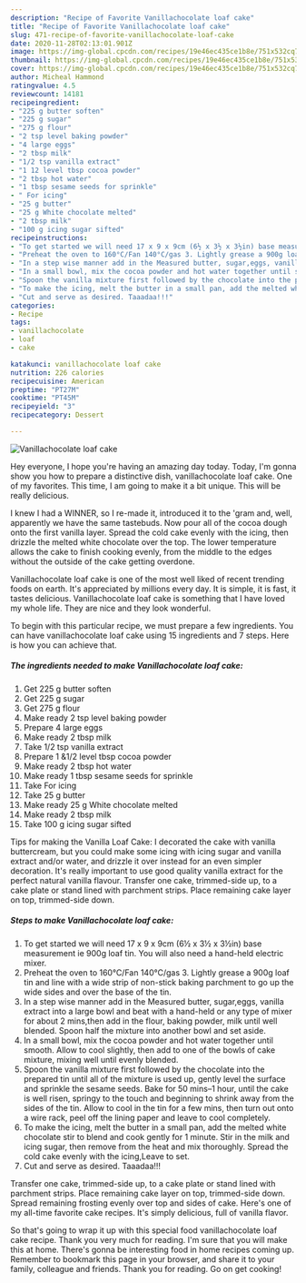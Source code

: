 ```yaml
---
description: "Recipe of Favorite Vanillachocolate loaf cake"
title: "Recipe of Favorite Vanillachocolate loaf cake"
slug: 471-recipe-of-favorite-vanillachocolate-loaf-cake
date: 2020-11-28T02:13:01.901Z
image: https://img-global.cpcdn.com/recipes/19e46ec435ce1b8e/751x532cq70/vanillachocolate-loaf-cake-recipe-main-photo.jpg
thumbnail: https://img-global.cpcdn.com/recipes/19e46ec435ce1b8e/751x532cq70/vanillachocolate-loaf-cake-recipe-main-photo.jpg
cover: https://img-global.cpcdn.com/recipes/19e46ec435ce1b8e/751x532cq70/vanillachocolate-loaf-cake-recipe-main-photo.jpg
author: Micheal Hammond
ratingvalue: 4.5
reviewcount: 14181
recipeingredient:
- "225 g butter soften"
- "225 g sugar"
- "275 g flour"
- "2 tsp level baking powder"
- "4 large eggs"
- "2 tbsp milk"
- "1/2 tsp vanilla extract"
- "1 12 level tbsp cocoa powder"
- "2 tbsp hot water"
- "1 tbsp sesame seeds for sprinkle"
- " For icing"
- "25 g butter"
- "25 g White chocolate melted"
- "2 tbsp milk"
- "100 g icing sugar sifted"
recipeinstructions:
- "To get started we will need 17 x 9 x 9cm (6½ x 3½ x 3½in) base measurement ie 900g loaf tin. You will also need a hand-held electric mixer."
- "Preheat the oven to 160°C/Fan 140°C/gas 3. Lightly grease a 900g loaf tin and line with a wide strip of non-stick baking parchment to go up the wide sides and over the base of the tin."
- "In a step wise manner add in the Measured butter, sugar,eggs, vanilla extract into a large bowl and beat with a hand-held or any type of mixer for about 2 mins,then add in the flour, baking powder, milk until well blended. Spoon half the mixture into another bowl and set aside."
- "In a small bowl, mix the cocoa powder and hot water together until smooth. Allow to cool slightly, then add to one of the bowls of cake mixture, mixing well until evenly blended."
- "Spoon the vanilla mixture first followed by the chocolate into the prepared tin until all of the mixture is used up, gently level the surface and sprinkle the sesame seeds. Bake for 50 mins–1 hour, until the cake is well risen, springy to the touch and beginning to shrink away from the sides of the tin. Allow to cool in the tin for a few mins, then turn out onto a wire rack, peel off the lining paper and leave to cool completely."
- "To make the icing, melt the butter in a small pan, add the melted white chocolate stir to blend and cook gently for 1 minute. Stir in the milk and icing sugar, then remove from the heat and mix thoroughly. Spread the cold cake evenly with the icing,Leave to set."
- "Cut and serve as desired. Taaadaa!!!"
categories:
- Recipe
tags:
- vanillachocolate
- loaf
- cake

katakunci: vanillachocolate loaf cake 
nutrition: 226 calories
recipecuisine: American
preptime: "PT27M"
cooktime: "PT45M"
recipeyield: "3"
recipecategory: Dessert

---
```



![Vanillachocolate loaf cake](https://img-global.cpcdn.com/recipes/19e46ec435ce1b8e/751x532cq70/vanillachocolate-loaf-cake-recipe-main-photo.jpg)

Hey everyone, I hope you're having an amazing day today. Today, I'm gonna show you how to prepare a distinctive dish, vanillachocolate loaf cake. One of my favorites. This time, I am going to make it a bit unique. This will be really delicious.

I knew I had a WINNER, so I re-made it, introduced it to the &#39;gram and, well, apparently we have the same tastebuds. Now pour all of the cocoa dough onto the first vanilla layer. Spread the cold cake evenly with the icing, then drizzle the melted white chocolate over the top. The lower temperature allows the cake to finish cooking evenly, from the middle to the edges without the outside of the cake getting overdone.

Vanillachocolate loaf cake is one of the most well liked of recent trending foods on earth. It's appreciated by millions every day. It is simple, it is fast, it tastes delicious. Vanillachocolate loaf cake is something that I have loved my whole life. They are nice and they look wonderful.


To begin with this particular recipe, we must prepare a few ingredients. You can have vanillachocolate loaf cake using 15 ingredients and 7 steps. Here is how you can achieve that.

<!--inarticleads1-->

##### The ingredients needed to make Vanillachocolate loaf cake:

1. Get 225 g butter soften
1. Get 225 g sugar
1. Get 275 g flour
1. Make ready 2 tsp level baking powder
1. Prepare 4 large eggs
1. Make ready 2 tbsp milk
1. Take 1/2 tsp vanilla extract
1. Prepare 1 &amp;1/2 level tbsp cocoa powder
1. Make ready 2 tbsp hot water
1. Make ready 1 tbsp sesame seeds for sprinkle
1. Take  For icing
1. Take 25 g butter
1. Make ready 25 g White chocolate melted
1. Make ready 2 tbsp milk
1. Take 100 g icing sugar sifted


Tips for making the Vanilla Loaf Cake: I decorated the cake with vanilla buttercream, but you could make some icing with icing sugar and vanilla extract and/or water, and drizzle it over instead for an even simpler decoration. It&#39;s really important to use good quality vanilla extract for the perfect natural vanilla flavour. Transfer one cake, trimmed-side up, to a cake plate or stand lined with parchment strips. Place remaining cake layer on top, trimmed-side down. 

<!--inarticleads2-->

##### Steps to make Vanillachocolate loaf cake:

1. To get started we will need 17 x 9 x 9cm (6½ x 3½ x 3½in) base measurement ie 900g loaf tin. You will also need a hand-held electric mixer.
1. Preheat the oven to 160°C/Fan 140°C/gas 3. Lightly grease a 900g loaf tin and line with a wide strip of non-stick baking parchment to go up the wide sides and over the base of the tin.
1. In a step wise manner add in the Measured butter, sugar,eggs, vanilla extract into a large bowl and beat with a hand-held or any type of mixer for about 2 mins,then add in the flour, baking powder, milk until well blended. Spoon half the mixture into another bowl and set aside.
1. In a small bowl, mix the cocoa powder and hot water together until smooth. Allow to cool slightly, then add to one of the bowls of cake mixture, mixing well until evenly blended.
1. Spoon the vanilla mixture first followed by the chocolate into the prepared tin until all of the mixture is used up, gently level the surface and sprinkle the sesame seeds. Bake for 50 mins–1 hour, until the cake is well risen, springy to the touch and beginning to shrink away from the sides of the tin. Allow to cool in the tin for a few mins, then turn out onto a wire rack, peel off the lining paper and leave to cool completely.
1. To make the icing, melt the butter in a small pan, add the melted white chocolate stir to blend and cook gently for 1 minute. Stir in the milk and icing sugar, then remove from the heat and mix thoroughly. Spread the cold cake evenly with the icing,Leave to set.
1. Cut and serve as desired. Taaadaa!!!


Transfer one cake, trimmed-side up, to a cake plate or stand lined with parchment strips. Place remaining cake layer on top, trimmed-side down. Spread remaining frosting evenly over top and sides of cake. Here&#39;s one of my all-time favorite cake recipes. It&#39;s simply delicious, full of vanilla flavor. 

So that's going to wrap it up with this special food vanillachocolate loaf cake recipe. Thank you very much for reading. I'm sure that you will make this at home. There's gonna be interesting food in home recipes coming up. Remember to bookmark this page in your browser, and share it to your family, colleague and friends. Thank you for reading. Go on get cooking!
